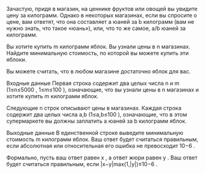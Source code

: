Зачастую, придя в магазин, на ценнике фруктов или овощей вы увидите цену за килограмм. Однако в некоторых магазинах, если вы спросите о цене, вам ответят, что она составляет a
 юаней за b
 килограмм (вам не нужно знать, что такое «юань»), или, что то же самое, a/b
 юаней за килограмм.

Вы хотите купить m
 килограмм яблок. Вы узнали цены в n
 магазинах. Найдите минимальную стоимость, по которой вы можете купить эти яблоки.

Вы можете считать, что в любом магазине достаточно яблок для вас.

Входные данные
Первая строка содержит два целых числа n
 и m
 (1≤n≤5000
, 1≤m≤100
), означающие, что вы узнали цены в n
 магазинах и хотите купить m
 килограмм яблок.

Следующие n
 строк описывают цены в магазинах. Каждая строка содержит два целых числа a,b
 (1≤a,b≤100
), означающие, что в этом супермаркете вы должны заплатить a
 юаней за b
 килограмм яблок.

Выходные данные
В единственной строке выведите минимальную стоимость m
 килограмм яблок. Ваш ответ будет считаться правильным, если абсолютная или относительная его ошибка не превосходит 10−6
.

Формально, пусть ваш ответ равен x
, а ответ жюри равен y
. Ваш ответ будет считаться правильным, если |x−y|max(1,|y|)≤10−6
.